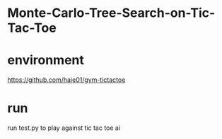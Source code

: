 # Monte-Carlo-Tree-Search-on-Tic-Tac-Toe


# environment
https://github.com/haje01/gym-tictactoe


# run
run test.py to play against tic tac toe ai
